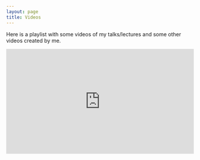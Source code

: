 ```yaml
---
layout: page
title: Videos
---
```

<style>
    .youtube-videos {
        position: relative;
        padding-bottom: 56%; // This is the aspect ratio
        height: 0;
        overflow: hidden;
    }
    .youtube-videos iframe {
        position: absolute;
        top: 0;
        left: 0;
        width: 100% !important;
        height: 100% !important;
    }
</style>

Here is a playlist with some videos of my talks/lectures and some other videos created by me.  

<div class="youtube-videos">
<iframe width="560" height="315" src="https://www.youtube.com/embed?listType=playlist&list=PL6Rs8t6pKeRszVXCOxv2ibE9c2QayxxRZ" frameborder="0" allow="autoplay; encrypted-media" allowfullscreen></iframe>
</div>
